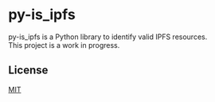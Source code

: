 # py-is_ipfs

py-is_ipfs is a Python library to identify valid IPFS resources.  
This project is a work in progress.


## License
[MIT](https://choosealicense.com/licenses/mit/)